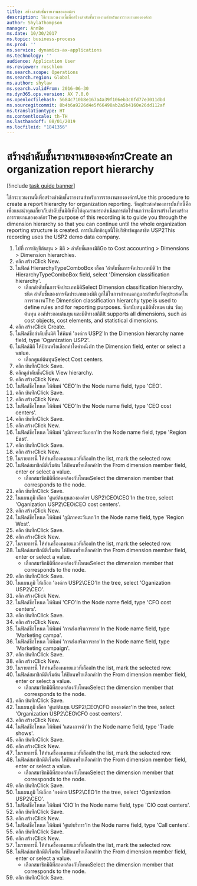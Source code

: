 ```yaml
---
title: สร้างลำดับชั้นรายงานขององค์กร
description: ใช้กระบวนงานนี้เพื่อสร้างลำดับชั้นรายงานสำหรับการรายงานขององค์กร
author: ShylaThompson
manager: AnnBe
ms.date: 10/30/2017
ms.topic: business-process
ms.prod: ''
ms.service: dynamics-ax-applications
ms.technology: ''
audience: Application User
ms.reviewer: roschlom
ms.search.scope: Operations
ms.search.region: Global
ms.author: shylaw
ms.search.validFrom: 2016-06-30
ms.dyn365.ops.version: AX 7.0.0
ms.openlocfilehash: 5684c710b8e167a4a39f106eb3c0fd77e3011dbd
ms.sourcegitcommit: 8b4b6a9226d4e5f66498ab2a5b4160e26dd112af
ms.translationtype: HT
ms.contentlocale: th-TH
ms.lasthandoff: 08/01/2019
ms.locfileid: "1841356"
---
```

# <a name="create-an-organization-report-hierarchy"></a><span data-ttu-id="56eee-103">สร้างลำดับชั้นรายงานขององค์กร</span><span class="sxs-lookup"><span data-stu-id="56eee-103">Create an organization report hierarchy</span></span>

[!include [task guide banner](../../includes/task-guide-banner.md)]

<span data-ttu-id="56eee-104">ใช้กระบวนงานนี้เพื่อสร้างลำดับชั้นรายงานสำหรับการรายงานขององค์กร</span><span class="sxs-lookup"><span data-stu-id="56eee-104">Use this procedure to create a report hierarchy for organization reporting.</span></span> <span data-ttu-id="56eee-105">วัตถุประสงค์ของการบันทึกนี้คือเพื่อแนะนำคุณเกี่ยวกับลำดับชั้นมิติเพื่อให้คุณสามารถดำเนินการต่อไปจนกว่าจะมีการสร้างโครงสร้างการรายงานขององค์กร</span><span class="sxs-lookup"><span data-stu-id="56eee-105">The purpose of this recording is to guide you through the dimension hierarchy so that you can continue until the whole organization reporting structure is created.</span></span> <span data-ttu-id="56eee-106">การบันทึกข้อมูลนี้ใช้บริษัทข้อมูลสาธิต USP2</span><span class="sxs-lookup"><span data-stu-id="56eee-106">This recording uses the USP2 demo data company.</span></span>

1. <span data-ttu-id="56eee-107">ไปที่ การบัญชีต้นทุน > มิติ > ลำดับชั้นของมิติ</span><span class="sxs-lookup"><span data-stu-id="56eee-107">Go to Cost accounting > Dimensions > Dimension hierarchies.</span></span>
2. <span data-ttu-id="56eee-108">คลิก สร้าง</span><span class="sxs-lookup"><span data-stu-id="56eee-108">Click New.</span></span>
3. <span data-ttu-id="56eee-109">ในฟิลด์ HierarchyTypeComboBox เลือก 'ลำดับชั้นการจัดประเภทมิติ'</span><span class="sxs-lookup"><span data-stu-id="56eee-109">In the HierarchyTypeComboBox field, select 'Dimension classification hierarchy'.</span></span>
    * <span data-ttu-id="56eee-110">เลือกลำดับชั้นการจัดประเภทมิติ</span><span class="sxs-lookup"><span data-stu-id="56eee-110">Select Dimension classification hierarchy.</span></span> <span data-ttu-id="56eee-111">ชนิด ลำดับชั้นของการจัดประเภทของมิติ ถูกใช้ในการกำหนดกฎและสำหรับวัตถุประสงค์ในการรายงาน</span><span class="sxs-lookup"><span data-stu-id="56eee-111">The Dimension classification hierarchy type is used to define rules and for reporting purposes.</span></span> <span data-ttu-id="56eee-112">ซึ่งสนับสนุนมิติทั้งหมด เช่น วัตถุต้นทุน องค์ประกอบต้นทุน และมิติทางสถิติ</span><span class="sxs-lookup"><span data-stu-id="56eee-112">It supports all dimensions, such as cost objects, cost elements, and statistical dimensions.</span></span>  
4. <span data-ttu-id="56eee-113">คลิก สร้าง</span><span class="sxs-lookup"><span data-stu-id="56eee-113">Click Create.</span></span>
5. <span data-ttu-id="56eee-114">ในฟิลด์ชื่อลำดับชั้นมิติ ให้พิมพ์ 'องค์กร USP2'</span><span class="sxs-lookup"><span data-stu-id="56eee-114">In the Dimension hierarchy name field, type 'Oganization USP2'.</span></span>
6. <span data-ttu-id="56eee-115">ในฟิลด์มิติ ให้ป้อนหรือเลือกค่าใดค่าหนึ่ง</span><span class="sxs-lookup"><span data-stu-id="56eee-115">In the Dimension field, enter or select a value.</span></span>
    * <span data-ttu-id="56eee-116">เลือกศูนย์ต้นทุน</span><span class="sxs-lookup"><span data-stu-id="56eee-116">Select Cost centers.</span></span>  
7. <span data-ttu-id="56eee-117">คลิก บันทึก</span><span class="sxs-lookup"><span data-stu-id="56eee-117">Click Save.</span></span>
8. <span data-ttu-id="56eee-118">คลิกดูลำดับชั้น</span><span class="sxs-lookup"><span data-stu-id="56eee-118">Click View hierarchy.</span></span>
9. <span data-ttu-id="56eee-119">คลิก สร้าง</span><span class="sxs-lookup"><span data-stu-id="56eee-119">Click New.</span></span>
10. <span data-ttu-id="56eee-120">ในฟิลด์ชื่อโหนด ให้พิมพ์ 'CEO'</span><span class="sxs-lookup"><span data-stu-id="56eee-120">In the Node name field, type 'CEO'.</span></span>
11. <span data-ttu-id="56eee-121">คลิก บันทึก</span><span class="sxs-lookup"><span data-stu-id="56eee-121">Click Save.</span></span>
12. <span data-ttu-id="56eee-122">คลิก สร้าง</span><span class="sxs-lookup"><span data-stu-id="56eee-122">Click New.</span></span>
13. <span data-ttu-id="56eee-123">ในฟิลด์ชื่อโหนด ให้พิมพ์ 'CEO'</span><span class="sxs-lookup"><span data-stu-id="56eee-123">In the Node name field, type 'CEO cost centers'.</span></span>
14. <span data-ttu-id="56eee-124">คลิก บันทึก</span><span class="sxs-lookup"><span data-stu-id="56eee-124">Click Save.</span></span>
15. <span data-ttu-id="56eee-125">คลิก สร้าง</span><span class="sxs-lookup"><span data-stu-id="56eee-125">Click New.</span></span>
16. <span data-ttu-id="56eee-126">ในฟิลด์ชื่อโหนด ให้พิมพ์ 'ภูมิภาคตะวันออก'</span><span class="sxs-lookup"><span data-stu-id="56eee-126">In the Node name field, type 'Region East'.</span></span>
17. <span data-ttu-id="56eee-127">คลิก บันทึก</span><span class="sxs-lookup"><span data-stu-id="56eee-127">Click Save.</span></span>
18. <span data-ttu-id="56eee-128">คลิก สร้าง</span><span class="sxs-lookup"><span data-stu-id="56eee-128">Click New.</span></span>
19. <span data-ttu-id="56eee-129">ในรายการนี้ ให้ทำเครื่องหมายแถวที่เลือก</span><span class="sxs-lookup"><span data-stu-id="56eee-129">In the list, mark the selected row.</span></span>
20. <span data-ttu-id="56eee-130">ในฟิลด์สมาชิกมิติเริ่มต้น ให้ป้อนหรือเลือกค่า</span><span class="sxs-lookup"><span data-stu-id="56eee-130">In the From dimension member field, enter or select a value.</span></span>
    * <span data-ttu-id="56eee-131">เลือกสมาชิกมิติที่สอดคล้องกับโหนด</span><span class="sxs-lookup"><span data-stu-id="56eee-131">Select the dimension member that corresponds to the node.</span></span>  
21. <span data-ttu-id="56eee-132">คลิก บันทึก</span><span class="sxs-lookup"><span data-stu-id="56eee-132">Click Save.</span></span>
22. <span data-ttu-id="56eee-133">ในแผนภูมิ เลือก 'ศูนย์ต้นทุนขององค์กร USP2\CEO\CEO'</span><span class="sxs-lookup"><span data-stu-id="56eee-133">In the tree, select 'Oganization USP2\CEO\CEO cost centers'.</span></span>
23. <span data-ttu-id="56eee-134">คลิก สร้าง</span><span class="sxs-lookup"><span data-stu-id="56eee-134">Click New.</span></span>
24. <span data-ttu-id="56eee-135">ในฟิลด์ชื่อโหนด ให้พิมพ์ 'ภูมิภาคตะวันตก'</span><span class="sxs-lookup"><span data-stu-id="56eee-135">In the Node name field, type 'Region West'.</span></span>
25. <span data-ttu-id="56eee-136">คลิก บันทึก</span><span class="sxs-lookup"><span data-stu-id="56eee-136">Click Save.</span></span>
26. <span data-ttu-id="56eee-137">คลิก สร้าง</span><span class="sxs-lookup"><span data-stu-id="56eee-137">Click New.</span></span>
27. <span data-ttu-id="56eee-138">ในรายการนี้ ให้ทำเครื่องหมายแถวที่เลือก</span><span class="sxs-lookup"><span data-stu-id="56eee-138">In the list, mark the selected row.</span></span>
28. <span data-ttu-id="56eee-139">ในฟิลด์สมาชิกมิติเริ่มต้น ให้ป้อนหรือเลือกค่า</span><span class="sxs-lookup"><span data-stu-id="56eee-139">In the From dimension member field, enter or select a value.</span></span>
    * <span data-ttu-id="56eee-140">เลือกสมาชิกมิติที่สอดคล้องกับโหนด</span><span class="sxs-lookup"><span data-stu-id="56eee-140">Select the dimension member that corresponds to the node.</span></span>  
29. <span data-ttu-id="56eee-141">คลิก บันทึก</span><span class="sxs-lookup"><span data-stu-id="56eee-141">Click Save.</span></span>
30. <span data-ttu-id="56eee-142">ในแผนภูมิ ให้เลือก 'องค์กร USP2\CEO'</span><span class="sxs-lookup"><span data-stu-id="56eee-142">In the tree, select 'Oganization USP2\CEO'.</span></span>
31. <span data-ttu-id="56eee-143">คลิก สร้าง</span><span class="sxs-lookup"><span data-stu-id="56eee-143">Click New.</span></span>
32. <span data-ttu-id="56eee-144">ในฟิลด์ชื่อโหนด ให้พิมพ์ 'CFO'</span><span class="sxs-lookup"><span data-stu-id="56eee-144">In the Node name field, type 'CFO cost centers'.</span></span>
33. <span data-ttu-id="56eee-145">คลิก บันทึก</span><span class="sxs-lookup"><span data-stu-id="56eee-145">Click Save.</span></span>
34. <span data-ttu-id="56eee-146">คลิก สร้าง</span><span class="sxs-lookup"><span data-stu-id="56eee-146">Click New.</span></span>
35. <span data-ttu-id="56eee-147">ในฟิลด์ชื่อโหนด ให้พิมพ์ 'การส่งเสริมการขาย'</span><span class="sxs-lookup"><span data-stu-id="56eee-147">In the Node name field, type 'Marketing campa'.</span></span>
36. <span data-ttu-id="56eee-148">ในฟิลด์ชื่อโหนด ให้พิมพ์ 'การส่งเสริมการขาย'</span><span class="sxs-lookup"><span data-stu-id="56eee-148">In the Node name field, type 'Marketing campaign'.</span></span>
37. <span data-ttu-id="56eee-149">คลิก บันทึก</span><span class="sxs-lookup"><span data-stu-id="56eee-149">Click Save.</span></span>
38. <span data-ttu-id="56eee-150">คลิก สร้าง</span><span class="sxs-lookup"><span data-stu-id="56eee-150">Click New.</span></span>
39. <span data-ttu-id="56eee-151">ในรายการนี้ ให้ทำเครื่องหมายแถวที่เลือก</span><span class="sxs-lookup"><span data-stu-id="56eee-151">In the list, mark the selected row.</span></span>
40. <span data-ttu-id="56eee-152">ในฟิลด์สมาชิกมิติเริ่มต้น ให้ป้อนหรือเลือกค่า</span><span class="sxs-lookup"><span data-stu-id="56eee-152">In the From dimension member field, enter or select a value.</span></span>
    * <span data-ttu-id="56eee-153">เลือกสมาชิกมิติที่สอดคล้องกับโหนด</span><span class="sxs-lookup"><span data-stu-id="56eee-153">Select the dimension member that corresponds to the node.</span></span>  
41. <span data-ttu-id="56eee-154">คลิก บันทึก</span><span class="sxs-lookup"><span data-stu-id="56eee-154">Click Save.</span></span>
42. <span data-ttu-id="56eee-155">ในแผนภูมิ เลือก 'ศูนย์ต้นทุน USP2\CEO\CFO ขององค์กร'</span><span class="sxs-lookup"><span data-stu-id="56eee-155">In the tree, select 'Organization USP2\CEO\CFO cost centers'.</span></span>
43. <span data-ttu-id="56eee-156">คลิก สร้าง</span><span class="sxs-lookup"><span data-stu-id="56eee-156">Click New.</span></span>
44. <span data-ttu-id="56eee-157">ในฟิลด์ชื่อโหนด ให้พิมพ์ 'แสดงการค้า'</span><span class="sxs-lookup"><span data-stu-id="56eee-157">In the Node name field, type 'Trade shows'.</span></span>
45. <span data-ttu-id="56eee-158">คลิก บันทึก</span><span class="sxs-lookup"><span data-stu-id="56eee-158">Click Save.</span></span>
46. <span data-ttu-id="56eee-159">คลิก สร้าง</span><span class="sxs-lookup"><span data-stu-id="56eee-159">Click New.</span></span>
47. <span data-ttu-id="56eee-160">ในรายการนี้ ให้ทำเครื่องหมายแถวที่เลือก</span><span class="sxs-lookup"><span data-stu-id="56eee-160">In the list, mark the selected row.</span></span>
48. <span data-ttu-id="56eee-161">ในฟิลด์สมาชิกมิติเริ่มต้น ให้ป้อนหรือเลือกค่า</span><span class="sxs-lookup"><span data-stu-id="56eee-161">In the From dimension member field, enter or select a value.</span></span>
    * <span data-ttu-id="56eee-162">เลือกสมาชิกมิติที่สอดคล้องกับโหนด</span><span class="sxs-lookup"><span data-stu-id="56eee-162">Select the dimension member that corresponds to the node.</span></span>  
49. <span data-ttu-id="56eee-163">คลิก บันทึก</span><span class="sxs-lookup"><span data-stu-id="56eee-163">Click Save.</span></span>
50. <span data-ttu-id="56eee-164">ในแผนภูมิ ให้เลือก 'องค์กร USP2\CEO'</span><span class="sxs-lookup"><span data-stu-id="56eee-164">In the tree, select 'Oganization USP2\CEO'.</span></span>
51. <span data-ttu-id="56eee-165">ในฟิลด์ชื่อโหนด ให้พิมพ์ 'CIO'</span><span class="sxs-lookup"><span data-stu-id="56eee-165">In the Node name field, type 'CIO cost centers'.</span></span>
52. <span data-ttu-id="56eee-166">คลิก บันทึก</span><span class="sxs-lookup"><span data-stu-id="56eee-166">Click Save.</span></span>
53. <span data-ttu-id="56eee-167">คลิก สร้าง</span><span class="sxs-lookup"><span data-stu-id="56eee-167">Click New.</span></span>
54. <span data-ttu-id="56eee-168">ในฟิลด์ชื่อโหนด ให้พิมพ์ 'ศูนย์บริการ'</span><span class="sxs-lookup"><span data-stu-id="56eee-168">In the Node name field, type 'Call centers'.</span></span>
55. <span data-ttu-id="56eee-169">คลิก บันทึก</span><span class="sxs-lookup"><span data-stu-id="56eee-169">Click Save.</span></span>
56. <span data-ttu-id="56eee-170">คลิก สร้าง</span><span class="sxs-lookup"><span data-stu-id="56eee-170">Click New.</span></span>
57. <span data-ttu-id="56eee-171">ในรายการนี้ ให้ทำเครื่องหมายแถวที่เลือก</span><span class="sxs-lookup"><span data-stu-id="56eee-171">In the list, mark the selected row.</span></span>
58. <span data-ttu-id="56eee-172">ในฟิลด์สมาชิกมิติเริ่มต้น ให้ป้อนหรือเลือกค่า</span><span class="sxs-lookup"><span data-stu-id="56eee-172">In the From dimension member field, enter or select a value.</span></span>
    * <span data-ttu-id="56eee-173">เลือกสมาชิกมิติที่สอดคล้องกับโหนด</span><span class="sxs-lookup"><span data-stu-id="56eee-173">Select the dimension member that corresponds to the node.</span></span>  
59. <span data-ttu-id="56eee-174">คลิก บันทึก</span><span class="sxs-lookup"><span data-stu-id="56eee-174">Click Save.</span></span>

